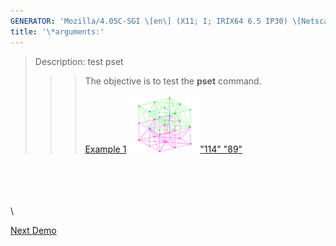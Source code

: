 ```yaml
---
GENERATOR: 'Mozilla/4.05C-SGI \[en\] (X11; I; IRIX64 6.5 IP30) \[Netscape\]'
title: '\*arguments:'
---
```


> Description: test pset
>
> > > The objective is to test the **pset** command.\
> > >  \
> > > [Example 1](description_pset.md)
> > > [![](image/pset2_tn.gif)"114"
> > > "89"](description_pset.md)

\
\
\
\
\

[Next Demo](../../../demos/rmmat/md/main_rmmat.md)
